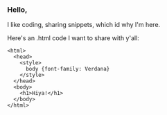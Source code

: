 ### Hello,

I like coding, sharing snippets, which id why I'm here.


Here's an .html code I want to share with y'all:


```
<html>
  <head>
    <style>
      body {font-family: Verdana}
    </style>
  </head>
  <body>
    <h1>Hiya!</h1>
  </body>
</html>
```
